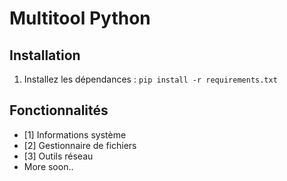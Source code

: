 # Multitool Python

## Installation
1. Installez les dépendances : `pip install -r requirements.txt`

## Fonctionnalités
- [1] Informations système
- [2] Gestionnaire de fichiers
- [3] Outils réseau
- More soon..

